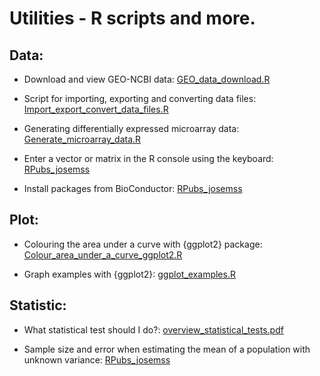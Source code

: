 # Utilities - R scripts and more.

## Data:

-   Download and view GEO-NCBI data: [GEO_data_download.R](<https://github.com/josemss/Utilities/blob/master/GEO_data_download.R>)

-   Script for importing, exporting and converting data files: [Import_export_convert_data_files.R](<https://github.com/josemss/Utilities/blob/master/Import_export_convert_data_files.R>)

-   Generating differentially expressed microarray data: [Generate_microarray_data.R](<https://github.com/josemss/Utilities/blob/master/Generate_microarray_data.R>)

-   Enter a vector or matrix in the R console using the keyboard: [RPubs_josemss](https://rpubs.com/josemss/rpill_keyboard)

-   Install packages from BioConductor: [RPubs_josemss](https://rpubs.com/josemss/rpill_bioc)

## Plot:

-   Colouring the area under a curve with {ggplot2} package: [Colour_area_under_a\_curve_ggplot2.R](<https://github.com/josemss/Utilities/blob/master/Colour_area_under_a_curve_ggplot2.R>)

-   Graph examples with {ggplot2}: [ggplot_examples.R](<https://github.com/josemss/Utilities/blob/master/ggplot_examples.R>)

## Statistic:

-   What statistical test should I do?: [overview_statistical_tests.pdf](<https://github.com/josemss/Utilities/blob/master/overview_statistical_tests.pdf>)

-   Sample size and error when estimating the mean of a population with unknown variance: [RPubs_josemss](https://rpubs.com/josemss/rpill_size_error)
